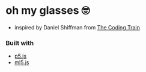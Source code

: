 # oh my glasses 🤓
* inspired by Daniel Shiffman from [The Coding Train](https://www.youtube.com/watch?v=EA3-k9mnLHs)
### Built with
* [p5.js](https://p5js.org/)
* [ml5.js](https://ml5js.org/)
